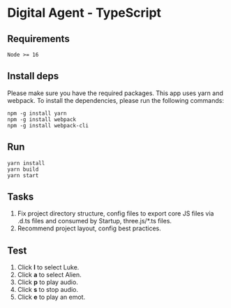 # Digital Agent - TypeScript

## Requirements

```
Node >= 16
```

## Install deps

Please make sure you have the required packages. This app uses yarn and webpack. To install the dependencies, please run the following commands:

```
npm -g install yarn
npm -g install webpack
npm -g install webpack-cli
```

## Run

```shell
yarn install
yarn build
yarn start
```

## Tasks

1. Fix project directory structure, config files to export core JS files via .d.ts files and consumed by Startup, three.js/*.ts files.
1. Recommend project layout, config best practices.

## Test

1. Click **l** to select Luke.
1. Click **a** to select Alien.
1. Click **p** to play audio.
1. Click **s** to stop audio.
1. Click **e** to play an emot.

